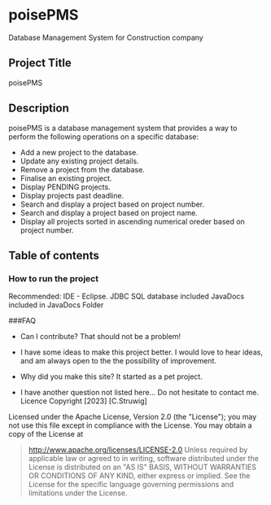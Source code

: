 # poisePMS
Database Management System for Construction company
## Project Title
poisePMS

## Description
poisePMS is a database management system that provides a way to perform the following operations on a specific database:
*  Add a new project to the database.
*  Update any existing project details. 
*  Remove a project from the database. 
*  Finalise an existing project.
*  Display PENDING projects.
*  Display projects past deadline.
*  Search and display a project based on project number.
*  Search and display a project based on project name.
*  Display all projects sorted in ascending numerical oreder based on project number.     


## Table of contents
### How to run the project
Recommended: 
IDE - Eclipse.
JDBC
SQL database included
JavaDocs included in JavaDocs Folder

###FAQ
* Can I contribute?
  That should not be a problem!

* I have some ideas to make this project better.
  I would love to hear ideas, and am always open to the the possibility of improvement.

* Why did you make this site?
  It started as a pet project.
 
* I have another question not listed here...
  Do not hesitate to contact me.
Licence
Copyright [2023] [C.Struwig]

Licensed under the Apache License, Version 2.0 (the "License"); you may not use this file except in compliance with the License. You may obtain a copy of the License at

  > http://www.apache.org/licenses/LICENSE-2.0
Unless required by applicable law or agreed to in writing, software distributed under the License is distributed on an "AS IS" BASIS, WITHOUT WARRANTIES OR CONDITIONS OF ANY KIND, either express or implied. See the License for the specific language governing permissions and limitations under the License.
